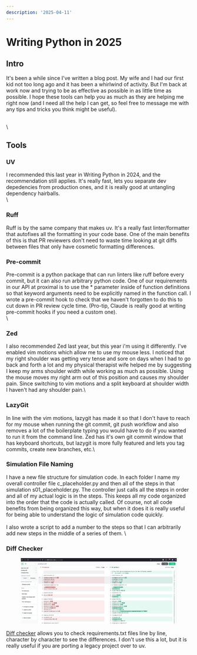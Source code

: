 ```yaml
---
description: '2025-04-11'
---
```


# Writing Python in 2025

## Intro

It's been a while since I've written a blog post.  My wife and I had our first kid not too long ago and it has been a whirlwind of activity.  But I'm back at work now and trying to be as effective as possible in as little time as possible.  I hope these tools can help you as much as they are helping me right now (and I need all the help I can get, so feel free to message me with any tips and tricks you think might be useful).

\
\


## Tools

### UV

I recommended this last year in Writing Python in 2024, and the recommendation still applies.  It's really fast, lets you separate dev depedencies from production ones, and it is really good at untangling dependency hairballs.\
\


### Ruff

Ruff is by the same company that makes uv.  It's a really fast linter/formatter that autofixes all the formatting in your code base.  One of the main benefits of this is that PR reviewers don't need to waste time looking at git diffs between files that only have cosmetic formatting differences.



### Pre-commit

Pre-commit is a python package that can run linters like ruff before every commit, but it can also run arbitrary python code.  One of our requirements in our API at proximal is to use the \* parameter inside of function definitions so that keyword arguments need to be explicitly named in the function call.  I wrote a pre-commit hook to check that we haven't forgotten to do this to cut down in PR review cycle time. (Pro-tip, Claude is really good at writing pre-commit hooks if you need a custom one).\
\


### Zed

I also recommended Zed last year, but this year i'm using it differently.  I've enabled vim motions which allow me to use my mouse less.  I noticed that my right shoulder was getting very tense and sore on days when I had to go back and forth a lot and my physical therapist wife helped me by suggesting I keep my arms shoulder width while working as much as possible.  Using the mouse moves my right arm out of this position and causes my shoulder pain.  Since switching to vim motions and a split keyboard at shoulder width I haven't had any shoulder pain.\


### LazyGit

In line with the vim motions, lazygit has made it so that I don't have to reach for my mouse when running the git commit, git push workflow and also removes a lot of the boilerplate typing you would have to do if you wanted to run it from the command line.  Zed has it's own git commit window that has keyboard shortcuts, but lazygit is more fully featured and lets you tag commits, create new branches, etc.\


### Simulation File Naming

I have a new file structure for simulation code.  In each folder I name my overall controller file c\_placeholder.py and then all of the steps in that simulation s01\_placeholder.py.  The controller just calls all the steps in order and all of my actual logic is in the steps.  This keeps all my code organized into the order that the code is actually called.  Of course, not all code benefits from being organized this way, but when it does it is really useful for being able to understand the logic of simulation code quickly.\
\
I also wrote a script to add a number to the steps so that I can arbitrarily add new steps in the middle of a series of them. \


### Diff Checker

<figure><img src="../../.gitbook/assets/image.png" alt=""><figcaption></figcaption></figure>



[Diff checker](https://www.diffchecker.com/) allows you to check requirements.txt files line by line, character by character to see the differences.  I don't use this a lot, but it is really useful if you are porting a legacy project over to uv. &#x20;
